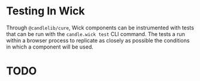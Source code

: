 # Testing In Wick

Through `@candlelib/cure`, Wick components can be instrumented with tests that can be run
with the `candle.wick test` CLI command. The tests a run within a browser process to replicate
as closely as possible the conditions in which a component will be used. 

# TODO